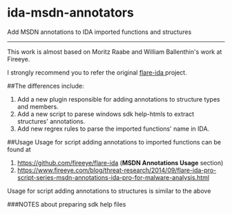 # ida-msdn-annotators
Add MSDN annotations to IDA imported functions and structures

---------------------------------------------------------------------------------------------------------------------

This work is almost based on Moritz Raabe and William Ballenthin's work at Fireeye.

I strongly recommend you to refer the original <a href="https://github.com/fireeye/flare-ida"> flare-ida </a> project.

##The differences include:
1. Add a new plugin responsible for adding annotations to structure types and members.
2. Add a new script to parese windows sdk help-htmls to extract structures' annotations.
3. Add new regrex rules to parse the imported functions' name in IDA.

##Usage
Usage for script adding annotations to imported functions can be found at

1. https://github.com/fireeye/flare-ida (<b>MSDN Annotations Usage</b> section)
2. https://www.fireeye.com/blog/threat-research/2014/09/flare-ida-pro-script-series-msdn-annotations-ida-pro-for-malware-analysis.html

Usage for script adding annotations to structures is similar to the above

###NOTES about preparing sdk help files
